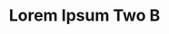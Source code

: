 ---
layout: page
permalink: /application-guidelines/lorem-ipsum-two/part-H/
breadcrumb: Application Guidelines (Lorem Ipsum Two B) 
title: Lorem Ipsum Two B
collection_name: application-guidelines
third_nav_title: "Second Level B"
---